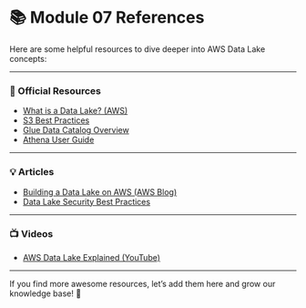 # 📚 Module 07 References

Here are some helpful resources to dive deeper into AWS Data Lake concepts:

---

### 🌱 Official Resources
- [What is a Data Lake? (AWS)](https://aws.amazon.com/big-data/datalakes-and-analytics/what-is-a-data-lake/)  
- [S3 Best Practices](https://docs.aws.amazon.com/AmazonS3/latest/userguide/best-practices.html)  
- [Glue Data Catalog Overview](https://docs.aws.amazon.com/glue/latest/dg/populate-data-catalog.html)  
- [Athena User Guide](https://docs.aws.amazon.com/athena/latest/ug/what-is.html)

---

### 💡 Articles
- [Building a Data Lake on AWS (AWS Blog)](https://aws.amazon.com/blogs/big-data/building-data-lakes-on-aws/)  
- [Data Lake Security Best Practices](https://aws.amazon.com/blogs/security/data-lake-security-best-practices/)

---

### 📺 Videos
- [AWS Data Lake Explained (YouTube)](https://www.youtube.com/watch?v=YavG43S2gFs)

---

If you find more awesome resources, let’s add them here and grow our knowledge base! 🚀